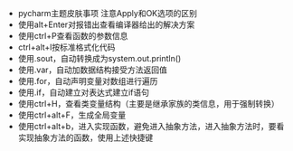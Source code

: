 * pycharm主题皮肤事项
注意Apply和OK选项的区别
* 使用alt+Enter对报错出查看编译器给出的解决方案
* 使用ctrl+P查看函数的参数信息
* ctrl+alt+l按标准格式化代码
* 使用.sout，自动转换成为system.out.println()
* 使用.var，自动加数据结构接受方法返回值
* 使用.for，自动声明变量对数组进行遍历
* 使用.if，自动建立对表达式建立if语句
* 使用ctrl+H，查看类变量结构（主要是继承家族的类信息，用于强制转换）
* 使用ctrl+alt+F，生成全局变量 
* 使用ctrl+alt+b，进入实现函数，避免进入抽象方法，进入抽象方法时，要看实现抽象方法的函数，使用上述快捷键